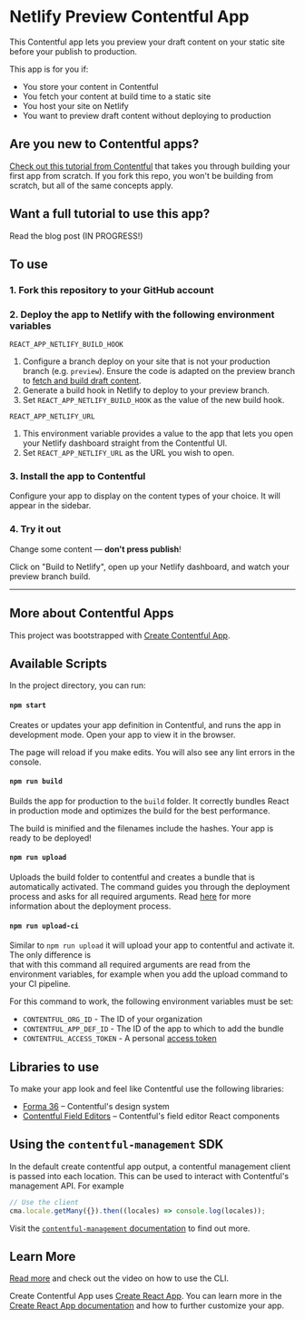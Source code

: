 # Netlify Preview Contentful App

This Contentful app lets you preview your draft content on your static site before your publish to production.

This app is for you if:

- You store your content in Contentful
- You fetch your content at build time to a static site
- You host your site on Netlify
- You want to preview draft content without deploying to production

## Are you new to Contentful apps?

[Check out this tutorial from Contentful](https://www.contentful.com/developers/docs/extensibility/app-framework/tutorial/)
that takes you through building your first app from scratch. If you fork this repo, you won't be building from scratch,
but all of the same concepts apply.

## Want a full tutorial to use this app?

Read the blog post (IN PROGRESS!)

## To use

### 1. Fork this repository to your GitHub account

### 2. Deploy the app to Netlify with the following environment variables

```text
REACT_APP_NETLIFY_BUILD_HOOK
```

1. Configure a branch deploy on your site that is not your production branch (e.g. `preview`). Ensure the code is
   adapted on the preview branch to
   [fetch and build draft content](https://www.contentful.com/developers/docs/references/content-preview-api/).
2. Generate a build hook in Netlify to deploy to your preview branch.
3. Set `REACT_APP_NETLIFY_BUILD_HOOK` as the value of the new build hook.

```text
REACT_APP_NETLIFY_URL
```

1. This environment variable provides a value to the app that lets you open your Netlify dashboard straight from the
   Contentful UI.
2. Set `REACT_APP_NETLIFY_URL` as the URL you wish to open.

### 3. Install the app to Contentful

Configure your app to display on the content types of your choice. It will appear in the sidebar.

### 4. Try it out

Change some content — **don't press publish**!

Click on "Build to Netlify", open up your Netlify dashboard, and watch your preview branch build.

---

## More about Contentful Apps

This project was bootstrapped with [Create Contentful App](https://github.com/contentful/create-contentful-app).

## Available Scripts

In the project directory, you can run:

#### `npm start`

Creates or updates your app definition in Contentful, and runs the app in development mode. Open your app to view it in
the browser.

The page will reload if you make edits. You will also see any lint errors in the console.

#### `npm run build`

Builds the app for production to the `build` folder. It correctly bundles React in production mode and optimizes the
build for the best performance.

The build is minified and the filenames include the hashes. Your app is ready to be deployed!

#### `npm run upload`

Uploads the build folder to contentful and creates a bundle that is automatically activated. The command guides you
through the deployment process and asks for all required arguments. Read
[here](https://www.contentful.com/developers/docs/extensibility/app-framework/create-contentful-app/#deploy-with-contentful)
for more information about the deployment process.

#### `npm run upload-ci`

Similar to `npm run upload` it will upload your app to contentful and activate it. The only difference is  
that with this command all required arguments are read from the environment variables, for example when you add the
upload command to your CI pipeline.

For this command to work, the following environment variables must be set:

- `CONTENTFUL_ORG_ID` - The ID of your organization
- `CONTENTFUL_APP_DEF_ID` - The ID of the app to which to add the bundle
- `CONTENTFUL_ACCESS_TOKEN` - A personal
  [access token](https://www.contentful.com/developers/docs/references/content-management-api/#/reference/personal-access-tokens)

## Libraries to use

To make your app look and feel like Contentful use the following libraries:

- [Forma 36](https://f36.contentful.com/) – Contentful's design system
- [Contentful Field Editors](https://www.contentful.com/developers/docs/extensibility/field-editors/) – Contentful's
  field editor React components

## Using the `contentful-management` SDK

In the default create contentful app output, a contentful management client is passed into each location. This can be
used to interact with Contentful's management API. For example

```js
// Use the client
cma.locale.getMany({}).then((locales) => console.log(locales));
```

Visit the
[`contentful-management` documentation](https://www.contentful.com/developers/docs/extensibility/app-framework/sdk/#using-the-contentful-management-library)
to find out more.

## Learn More

[Read more](https://www.contentful.com/developers/docs/extensibility/app-framework/create-contentful-app/) and check out
the video on how to use the CLI.

Create Contentful App uses [Create React App](https://create-react-app.dev/). You can learn more in the
[Create React App documentation](https://facebook.github.io/create-react-app/docs/getting-started) and how to further
customize your app.
